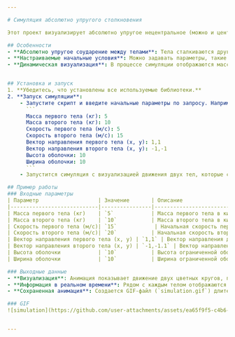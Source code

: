 ```yaml
---

# Симуляция абсолютно упругого столкновения

Этот проект визуализирует абсолютно упругое нецентральное (можно и центральное) соударение двух тел с разными массами, движущихся внутри ограниченной прямоугольной оболочки. Столкновения тел друг с другом и со стенками оболочки считаются абсолютно упругими, т.е. без потери энергии. Динамическая визуализация демонстрирует как взаимодействие тел между собой, так и их столкновения с границами оболочки.

## Особенности
- **Абсолютно упругое соударение между телами**: Тела сталкиваются друг с другом и со стенками оболочки без потерь энергии, что отражает физику упругих столкновений.
- **Настраиваемые начальные условия**: Можно задавать параметры, такие как массы, начальные скорости и направления тел, чтобы наблюдать различные сценарии столкновений.
- **Динамическая визуализация**: В процессе симуляции отображаются массы и скорости каждого тела для наглядности.


## Установка и запуск
1. **Убедитесь, что установлены все используемые библиотеки.**
2. **Запуск симуляции**:
    - Запустите скрипт и введите начальные параметры по запросу. Например:
      ```
      Масса первого тела (кг): 5
      Масса второго тела (кг): 10
      Скорость первого тела (м/с): 5
      Скорость второго тела (м/с): 15
      Вектор направления первого тела (x, y): 1,1
      Вектор направления второго тела (x, y): -1,-1
      Высота оболочки: 10
      Ширина оболочки: 10
      ```
    - Запустится симуляция с визуализацией движения двух тел, которые сталкиваются в пределах ограниченной оболочки. Будет создана GIF-анимация (`simulation.gif`) с результатами.

## Пример работы
### Входные параметры
| Параметр                   | Значение       | Описание                                  |
|----------------------------|----------------|-------------------------------------------|
| Масса первого тела (кг)    | `5`            | Масса первого тела в килограммах          |
| Масса второго тела (кг)    | `10`           | Масса второго тела в килограммах          |
| Скорость первого тела (м/с)| `15`            | Начальная скорость первого тела в м/с     |
| Скорость второго тела (м/с)| `20`           | Начальная скорость второго тела в м/с     |
| Вектор направления первого тела (x, y) | `1,1` | Вектор направления для первого тела       |
| Вектор направления второго тела (x, y) | `-1,-1.1` | Вектор направления для второго тела       |
| Высота оболочки            | `10`           | Высота ограниченной оболочки              |
| Ширина оболочки            | `10`           | Ширина ограниченной оболочки              |

### Выходные данные
- **Визуализация**: Анимация показывает движение двух цветных кругов, представляющих тела, которые движутся и сталкиваются внутри оболочки.
- **Информация в реальном времени**: Рядом с каждым телом отображаются масса и текущая скорость, обновляясь при каждом взаимодействии.
- **Сохраненная анимация**: Создается GIF-файл (`simulation.gif`) длительностью около 20 секунд для дальнейшего просмотра.

### GIF
![simulation](https://github.com/user-attachments/assets/ea65f9f5-c4b6-46ef-9883-b9d5deadfdf9)


---
```

